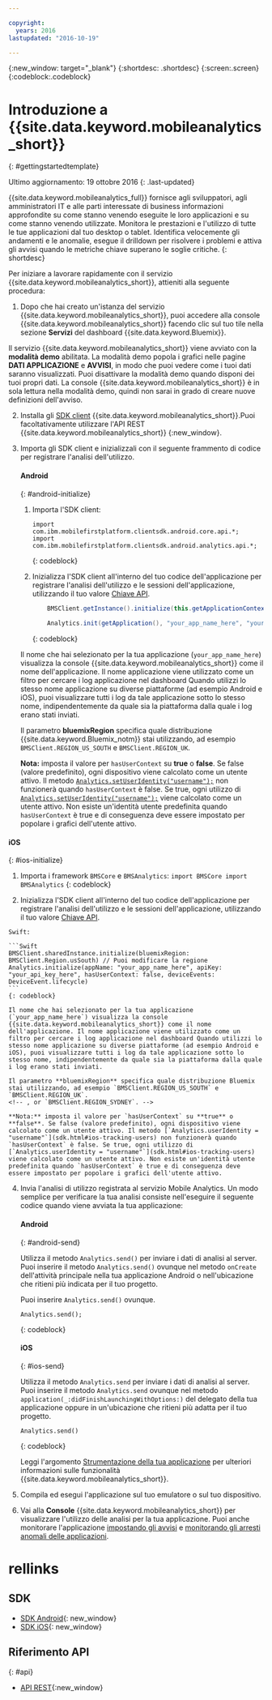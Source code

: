 ```yaml
---

copyright:
  years: 2016
lastupdated: "2016-10-19"

---
```

{:new_window: target="_blank"}
{:shortdesc: .shortdesc}
{:screen:.screen}
{:codeblock:.codeblock}

# Introduzione a {{site.data.keyword.mobileanalytics_short}}
{: #gettingstartedtemplate}


Ultimo aggiornamento: 19 ottobre 2016
{: .last-updated}

{{site.data.keyword.mobileanalytics_full}} fornisce agli sviluppatori, agli amministratori IT e alle parti interessate di business informazioni approfondite su come stanno venendo eseguite le loro applicazioni e su come stanno venendo utilizzate. Monitora le prestazioni e l'utilizzo di tutte le tue applicazioni dal tuo desktop o tablet. Identifica velocemente gli andamenti e le anomalie, esegue il drilldown per risolvere i problemi e attiva gli avvisi quando le metriche chiave superano le soglie critiche. 
{: shortdesc}

Per iniziare a lavorare rapidamente con il servizio {{site.data.keyword.mobileanalytics_short}}, attieniti alla seguente procedura:

1. Dopo che hai creato un'istanza <!--[create an instance](https://console.{DomainName}/docs/services/reqnsi.html#req_instance)-->del servizio {{site.data.keyword.mobileanalytics_short}}, puoi accedere alla console {{site.data.keyword.mobileanalytics_short}} facendo clic sul tuo tile nella sezione **Servizi** del dashboard {{site.data.keyword.Bluemix}}.

 Il servizio {{site.data.keyword.mobileanalytics_short}} viene avviato con la **modalità demo** abilitata. La modalità demo popola i grafici nelle pagine **DATI APPLICAZIONE** e **AVVISI**, in modo che puoi vedere come i tuoi dati saranno visualizzati. Puoi disattivare la modalità demo quando disponi dei tuoi propri dati. La console {{site.data.keyword.mobileanalytics_short}} è in sola lettura nella modalità demo, quindi non sarai in grado di creare nuove definizioni dell'avviso.

2. Installa gli [SDK client](install-client-sdk.html) {{site.data.keyword.mobileanalytics_short}}.Puoi facoltativamente utilizzare l'API REST {{site.data.keyword.mobileanalytics_short}} [](https://mobile-analytics-dashboard.{DomainName}/analytics-service/){:new_window}.

3. Importa gli SDK client e inizializzali con il seguente frammento di codice per registrare l'analisi dell'utilizzo.

	#### Android
	{: #android-initialize}
	1. Importa l'SDK client:

		```
		import com.ibm.mobilefirstplatform.clientsdk.android.core.api.*;
		import com.ibm.mobilefirstplatform.clientsdk.android.analytics.api.*;
		```
		{: codeblock}
		
	2. Inizializza l'SDK client all'interno del tuo codice dell'applicazione per registrare l'analisi dell'utilizzo e le sessioni dell'applicazione, utilizzando il tuo valore [Chiave API](sdk.html#analytics-clientkey).

		```Java
			BMSClient.getInstance().initialize(this.getApplicationContext(), BMSClient.REGION_US_SOUTH); // Puoi modificare la regione
			
			Analytics.init(getApplication(), "your_app_name_here", "your_api_key_here", hasUserContext, Analytics.DeviceEvent.LIFECYCLE);
		```
		{: codeblock}
		
    Il nome che hai selezionato per la tua applicazione (`your_app_name_here`) visualizza la console {{site.data.keyword.mobileanalytics_short}} come il nome dell'applicazione. Il nome applicazione viene utilizzato come un filtro per cercare i log applicazione nel dashboard Quando utilizzi lo stesso nome applicazione su diverse piattaforme (ad esempio Android e iOS), puoi visualizzare tutti i log da tale applicazione sotto lo stesso nome, indipendentemente da quale sia la piattaforma dalla quale i log erano stati inviati.
    
    Il parametro **bluemixRegion** specifica quale distribuzione {{site.data.keyword.Bluemix_notm}} stai utilizzando, ad esempio `BMSClient.REGION_US_SOUTH` e `BMSClient.REGION_UK`. 
    <!-- , or `BMSClient.REGION_SYDNEY`.-->
    
    **Nota:** imposta il valore per `hasUserContext` su **true** o **false**. Se false (valore predefinito), ogni dispositivo viene calcolato come un utente attivo. Il metodo [`Analytics.setUserIdentity("username");`](sdk.html#android-tracking-users) non funzionerà quando `hasUserContext` è false. Se true, ogni utilizzo di [`Analytics.setUserIdentity("username");`](sdk.html#android-tracking-users) viene calcolato come un utente attivo. Non esiste un'identità utente predefinita quando `hasUserContext` è true e di conseguenza deve essere impostato per popolare i grafici dell'utente attivo.

  #### iOS
  {: #ios-initialize}
  
  1. Importa i framework `BMSCore` e `BMSAnalytics`:
	```
	import BMSCore
    import BMSAnalytics
	```
	{: codeblock}
    
  2. Inizializza l'SDK client all'interno del tuo codice dell'applicazione per registrare l'analisi dell'utilizzo e le sessioni dell'applicazione, utilizzando il tuo valore [Chiave API](sdk.html#analytics-clientkey).
 
	Swift:
	
	```Swift
	BMSClient.sharedInstance.initialize(bluemixRegion: BMSClient.Region.usSouth) // Puoi modificare la regione
	Analytics.initialize(appName: "your_app_name_here", apiKey: "your_api_key_here", hasUserContext: false, deviceEvents: DeviceEvent.lifecycle)	
	```
	{: codeblock}
		
	Il nome che hai selezionato per la tua applicazione (`your_app_name_here`) visualizza la console {{site.data.keyword.mobileanalytics_short}} come il nome dell'applicazione. Il nome applicazione viene utilizzato come un filtro per cercare i log applicazione nel dashboard Quando utilizzi lo stesso nome applicazione su diverse piattaforme (ad esempio Android e iOS), puoi visualizzare tutti i log da tale applicazione sotto lo stesso nome, indipendentemente da quale sia la piattaforma dalla quale i log erano stati inviati.
	
	Il parametro **bluemixRegion** specifica quale distribuzione Bluemix stai utilizzando, ad esempio `BMSClient.REGION_US_SOUTH` e `BMSClient.REGION_UK`.
	<!-- , or `BMSClient.REGION_SYDNEY`. -->
	
	**Nota:** imposta il valore per `hasUserContext` su **true** o **false**. Se false (valore predefinito), ogni dispositivo viene calcolato come un utente attivo. Il metodo [`Analytics.userIdentity = "username"`](sdk.html#ios-tracking-users) non funzionerà quando `hasUserContext` è false. Se true, ogni utilizzo di [`Analytics.userIdentity = "username"`](sdk.html#ios-tracking-users) viene calcolato come un utente attivo. Non esiste un'identità utente predefinita quando `hasUserContext` è true e di conseguenza deve essere impostato per popolare i grafici dell'utente attivo.

4. Invia l'analisi di utilizzo registrata al servizio Mobile Analytics. Un modo semplice per verificare la tua analisi consiste nell'eseguire il seguente codice quando viene avviata la tua applicazione:

	#### Android
	{: #android-send}

	Utilizza il metodo `Analytics.send()` per inviare i dati di analisi al server. Puoi inserire il metodo `Analytics.send()` ovunque nel metodo `onCreate` dell'attività principale nella tua applicazione Android o nell'ubicazione che ritieni più indicata per il tuo progetto. 
	
	Puoi inserire `Analytics.send()` ovunque.

	```
	Analytics.send();
	```
	{: codeblock}

	#### iOS
	{: #ios-send}

	Utilizza il metodo `Analytics.send` per inviare i dati di analisi al server. Puoi inserire il metodo `Analytics.send` ovunque nel metodo `application(_:didFinishLaunchingWithOptions:)` del delegato della tua applicazione oppure in un'ubicazione che ritieni più adatta per il tuo progetto. 

	```
	Analytics.send()
	```
	{: codeblock}

	Leggi l'argomento [Strumentazione della tua applicazione](sdk.html) per ulteriori informazioni sulle funzionalità {{site.data.keyword.mobileanalytics_short}}.
5. Compila ed esegui l'applicazione sul tuo emulatore o sul tuo dispositivo.

6. Vai alla **Console** {{site.data.keyword.mobileanalytics_short}} per visualizzare l'utilizzo delle analisi per la tua applicazione. Puoi anche monitorare l'applicazione <!--[creating custom charts](app-monitoring.html#custom-charts),-->[impostando gli avvisi](app-monitoring.html#alerts) e [monitorando gli arresti anomali delle applicazioni](app-monitoring.html#monitor-app-crash).


# rellinks

## SDK
* [SDK Android](https://github.com/ibm-bluemix-mobile-services/bms-clientsdk-android-analytics){: new_window}  
* [SDK iOS](https://github.com/ibm-bluemix-mobile-services/bms-clientsdk-swift-analytics){: new_window}

## Riferimento API
{: #api}
* [API REST](https://mobile-analytics-dashboard.{DomainName}/analytics-service/){:new_window}
